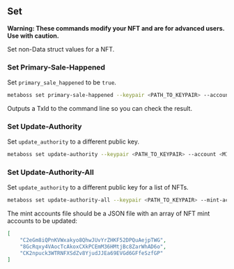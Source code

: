 ## Set

**Warning: These commands modify your NFT and are for advanced users. Use with caution.**

Set non-Data struct values for a NFT.

### Set Primary-Sale-Happened

Set `primary_sale_happened` to be `true`.

```bash
metaboss set primary-sale-happened --keypair <PATH_TO_KEYPAIR> --account <MINT_ACCOUNT>
```

Outputs a TxId to the command line so you can check the result.

### Set Update-Authority

Set `update_authority` to a different public key.

```bash
metaboss set update-authority --keypair <PATH_TO_KEYPAIR> --account <MINT_ACCOUNT> --new-update-authority <NEW_UPDATE_AUTHORITY>
```

### Set Update-Authority-All

Set `update_authority` to a different public key for a list of NFTs.

```bash
metaboss set update-authority-all --keypair <PATH_TO_KEYPAIR> --mint-accounts-file <PATH_TO_MINT_ACCOUNTS> --new-update-authority <NEW_UPDATE_AUTHORITY>
```

The mint accounts file should be a JSON file with an array of NFT mint accounts to be updated:

```json
[
    "C2eGm8iQPnKVWxakyo8QhwJUvYrZHKF52DPQuAejpTWG",
    "8GcRqxy4VAocTcAkoxCXkPCEmM36HMtjBc8ZarWhAD6o",
    "CK2npuck3WTRNFXSdZv8YjudJJEa69EVGd6GFfeSzfGP"
]
```
